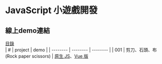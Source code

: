 # JavaScript 小遊戲開發

## 線上demo連結

[目錄](https://sheepndw.github.io/Game-Development/) <br />
| # | project | demo |
| -------- | -------- | -------- |
| 001 | 剪刀、石頭、布 (Rock paper scissors) | [原生 JS](https://sheepndw.github.io/Game-Development/001/Vanilla/index.html)、[Vue 版](https://sheepndw.github.io/Game-Development/001/Vue/index.html)
